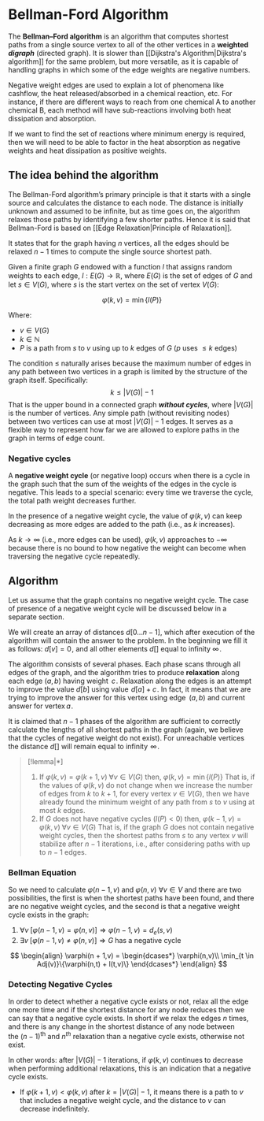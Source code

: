 # Bellman-Ford Algorithm

The **Bellman–Ford algorithm** is an algorithm that computes shortest paths from a single source vertex to all of the other vertices in a **weighted *digraph*** (directed graph). It is slower than [[Dijkstra's Algorithm|Dijkstra's algorithm]] for the same problem, but more versatile, as it is capable of handling graphs in which some of the edge weights are negative numbers.

Negative weight edges are used to explain a lot of phenomena like cashflow, the heat released/absorbed in a chemical reaction, etc.
For instance, if there are different ways to reach from one chemical A to another chemical B, each method will have sub-reactions involving both heat dissipation and absorption.

If we want to find the set of reactions where minimum energy is required, then we will need to be able to factor in the heat absorption as negative weights and heat dissipation as positive weights.


## **The idea behind the algorithm**
The Bellman-Ford algorithm’s primary principle is that it starts with a single source and calculates the distance to each node. The distance is initially unknown and assumed to be infinite, but as time goes on, the algorithm relaxes those paths by identifying a few shorter paths. Hence it is said that Bellman-Ford is based on [[Edge Relaxation|Principle of Relaxation]].

It states that for the graph having $n$ vertices, all the edges should be relaxed $n-1$ times to compute the single source shortest path.

Given a finite graph $G$ endowed with a function $l$ that assigns random weights to each edge, $l: E(G) \rightarrow \mathbb{R}$, where $E(G)$ is the set of edges of $G$ and let $s \in V(G)$, where $s$ is the start vertex on the set of vertex $V(G)$:

$$\varphi(k, v) = \min\{l(P)\}$$

Where: 
- $v \in V(G)$
- $k \in \mathbb{N}$
- $P$ is a path from $s$ to $v$ using up to $k$ edges of $G$ ($p$ uses $\le k$ edges)

The condition $\le$ naturally arises because the maximum number of edges in any path between two vertices in a graph is limited by the structure of the graph itself. Specifically: $$k \leq |V(G)| - 1$$That is the upper bound in a connected graph ***without cycles***, where $|V(G)|$ is the number of vertices. Any simple path (without revisiting nodes) between two vertices can use at most $|V(G)| - 1$ edges. It serves as a flexible way to represent how far we are allowed to explore paths in the graph in terms of edge count.

### **Negative cycles**
A **negative weight cycle** (or negative loop) occurs when there is a cycle in the graph such that the sum of the weights of the edges in the cycle is negative. This leads to a special scenario: every time we traverse the cycle, the total path weight decreases further.

In the presence of a negative weight cycle, the value of $\varphi(k, v)$ can keep decreasing as more edges are added to the path (i.e., as $k$ increases).

As $k \to \infty$ (i.e., more edges can be used), $\varphi(k, v)$ approaches to $-\infty$ because there is no bound to how negative the weight can become when traversing the negative cycle repeatedly.




## **Algorithm**
Let us assume that the graph contains no negative weight cycle. The case of presence of a negative weight cycle will be discussed below in a separate section.

We will create an array of distances $d[0 \ldots n-1]$, which after execution of the algorithm will contain the answer to the problem. In the beginning we fill it as follows: $d[v] = 0$ , and all other elements $d[ ]$ equal to infinity $\infty$ .

The algorithm consists of several phases. Each phase scans through all edges of the graph, and the algorithm tries to produce **relaxation** along each edge $(a,b)$ having weight   $c$ . Relaxation along the edges is an attempt to improve the value $d[b]$ using value  $d[a] + c$ . In fact, it means that we are trying to improve the answer for this vertex using edge   $(a,b)$ and current answer for vertex  $a$ .

It is claimed that $n-1$ phases of the algorithm are sufficient to correctly calculate the lengths of all shortest paths in the graph (again, we believe that the cycles of negative weight do not exist). For unreachable vertices the distance $d[ ]$ will remain equal to infinity  $\infty$ .

> [!lemma|*]
> 1) If $\varphi(k, v) = \varphi(k+1, v) \; \forall v \in V(G)$  then, $\varphi(k, v) = \min\{l(P)\}$
>    That is, if the values of $\varphi(k, v)$ do not change when we increase the number of edges from $k$ to $k+1$, for every vertex $v \in V(G)$, then we have already found the minimum weight of any path from $s$ to $v$ using at most $k$ edges.
> 2) If $G$ does not have negative cycles ($l(P) < 0$) then, $\varphi(k-1, v) = \varphi(k, v) \; \forall v \in V(G)$
>    That is, if the graph $G$ does not contain negative weight cycles, then the shortest paths from $s$ to any vertex $v$ will stabilize after $n−1$ iterations, i.e., after considering paths with up to $n−1$ edges.

### **Bellman Equation**

So we need to calculate $\varphi(n-1,v)$ and $\varphi(n,v)$ $\forall v \in V$ and there are two possibilities, the first is when the shortest paths have been found, and there are no negative weight cycles, and the second is that a negative weight cycle exists in the graph:

1) $\forall v \; [\varphi(n-1, v) = \varphi(n,v)] \Rightarrow \varphi(n-1,v) = d_e(s,v)$
2) $\exists v \;[\varphi(n-1,v)\ne \varphi(n,v)]\Rightarrow G \;\text{has a negative cycle}$

$$
 \begin{align}
    \varphi(n + 1,v) = \begin{dcases*}
        \varphi(n,v)\\
        \min_{t \in Adj(v)}\{\varphi(n,t) + l(t,v)\}
        \end{dcases*}
  \end{align}
  $$


### **Detecting Negative Cycles**
In order to detect whether a negative cycle exists or not, relax all the edge one more time and if the shortest distance for any node reduces then we can say that a negative cycle exists. In short if we relax the edges $n$ times, and there is any change in the shortest distance of any node between the ${(n-1)}^\text{th}$ and $n^{th}$ relaxation than a negative cycle exists, otherwise not exist.

In other words: after $|V(G)| - 1$ iterations, if $\varphi(k, v)$ continues to decrease when performing additional relaxations, this is an indication that a negative cycle exists.
- If $\varphi(k+1, v) < \varphi(k, v)$ after $k = |V(G)| - 1$, it means there is a path to $v$ that includes a negative weight cycle, and the distance to $v$ can decrease indefinitely.
